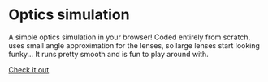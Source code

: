 # Optics simulation
A simple optics simulation in your browser!
Coded entirely from scratch, uses small angle approximation for the lenses, so large lenses start looking funky... It runs pretty smooth and is fun to play around with.

[Check it out](https://missing-user.github.io/optics)

